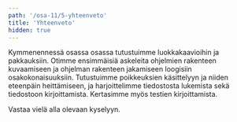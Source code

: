 ```yaml
---
path: '/osa-11/5-yhteenveto'
title: 'Yhteenveto'
hidden: true
---
```



Kymmenennessä osassa osassa tutustuimme luokkakaavioihin ja pakkauksiin. Otimme ensimmäisiä askeleita ohjelmien rakenteen kuvaamiseen ja ohjelman rakenteen jakamiseen loogisiin osakokonaisuuksiin. Tutustuimme poikkeuksien käsittelyyn ja niiden eteenpäin heittämiseen, ja harjoittelimme tiedostosta lukemista sekä tiedostoon kirjoittamista. Kertasimme myös testien kirjoittamista.

Vastaa vielä alla olevaan kyselyyn.

<quiznator id='5c895ab2017ffc13eddd1169'></quiznator>
